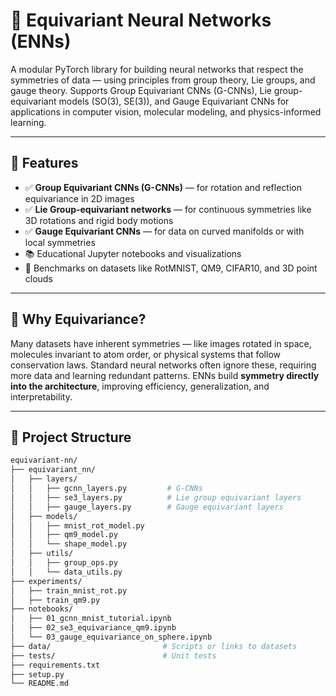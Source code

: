 # 🔁 Equivariant Neural Networks (ENNs)

A modular PyTorch library for building neural networks that respect the symmetries of data — using principles from group theory, Lie groups, and gauge theory. Supports Group Equivariant CNNs (G-CNNs), Lie group-equivariant models (SO(3), SE(3)), and Gauge Equivariant CNNs for applications in computer vision, molecular modeling, and physics-informed learning.

---

## 📌 Features

- ✅ **Group Equivariant CNNs (G-CNNs)** — for rotation and reflection equivariance in 2D images
- ✅ **Lie Group-equivariant networks** — for continuous symmetries like 3D rotations and rigid body motions
- ✅ **Gauge Equivariant CNNs** — for data on curved manifolds or with local symmetries
- 📚 Educational Jupyter notebooks and visualizations
- 🧪 Benchmarks on datasets like RotMNIST, QM9, CIFAR10, and 3D point clouds

---

## 🧠 Why Equivariance?

Many datasets have inherent symmetries — like images rotated in space, molecules invariant to atom order, or physical systems that follow conservation laws. Standard neural networks often ignore these, requiring more data and learning redundant patterns. ENNs build **symmetry directly into the architecture**, improving efficiency, generalization, and interpretability.

---

## 📂 Project Structure

```bash
equivariant-nn/
├── equivariant_nn/
│   ├── layers/
│   │   ├── gcnn_layers.py         # G-CNNs
│   │   ├── se3_layers.py          # Lie group equivariant layers
│   │   ├── gauge_layers.py        # Gauge equivariant layers
│   ├── models/
│   │   ├── mnist_rot_model.py
│   │   ├── qm9_model.py
│   │   └── shape_model.py
│   ├── utils/
│   │   ├── group_ops.py
│   │   └── data_utils.py
├── experiments/
│   ├── train_mnist_rot.py
│   ├── train_qm9.py
├── notebooks/
│   ├── 01_gcnn_mnist_tutorial.ipynb
│   ├── 02_se3_equivariance_qm9.ipynb
│   └── 03_gauge_equivariance_on_sphere.ipynb
├── data/                         # Scripts or links to datasets
├── tests/                        # Unit tests
├── requirements.txt
├── setup.py
└── README.md
